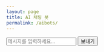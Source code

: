 ```yaml
---
layout: page
title: AI 채팅 봇
permalink: /aibots/
---
```


<div id="chat-container">
  <div id="chat-history"></div>
  <input type="text" id="user-input" placeholder="메시지를 입력하세요..." />
  <button id="send-button">보내기</button>
</div>

<script src="/assets/js/aibotscript.js"></script>
